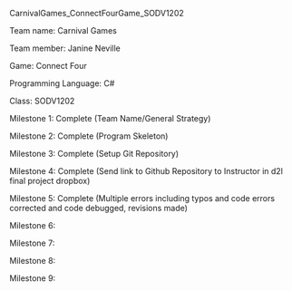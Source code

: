 CarnivalGames_ConnectFourGame_SODV1202

Team name: Carnival Games

Team member: Janine Neville

Game: Connect Four

Programming Language: C#

Class: SODV1202

Milestone 1: Complete (Team Name/General Strategy)

Milestone 2: Complete (Program Skeleton)

Milestone 3: Complete (Setup Git Repository)

Milestone 4: Complete (Send link to Github Repository to Instructor in d2l final project dropbox)

Milestone 5: Complete (Multiple errors including typos and code errors corrected and code debugged, revisions made)

Milestone 6: 

Milestone 7:

Milestone 8:

Milestone 9:
